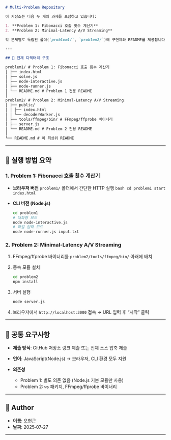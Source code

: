 ```markdown
# Multi‑Problem Repository

이 저장소는 다음 두 개의 과제를 포함하고 있습니다:

1. **Problem 1: Fibonacci 호출 횟수 계산기**
2. **Problem 2: Minimal‑Latency A/V Streaming**

각 문제별로 독립된 폴더(`problem1/`, `problem2/`)에 구현체와 README를 제공합니다. 이 최상위 README에서는 전체 구조와 실행 방법을 안내합니다.

---

## 📂 전체 디렉터리 구조

problem1/ # Problem 1: Fibonacci 호출 횟수 계산기
│ ├── index.html
│ ├── solve.js
│ ├── node-interactive.js
│ ├── node-runner.js
│ └── README.md # Problem 1 전용 README
│
problem2/ # Problem 2: Minimal‑Latency A/V Streaming
│ ├── public/
│ │ ├── index.html
│ │ └── decoderWorker.js
│ ├── tools/ffmpeg/bin/ # FFmpeg/ffprobe 바이너리
│ ├── server.js
│ └── README.md # Problem 2 전용 README
│
└── README.md # 이 최상위 README
```

---

## 🚀 실행 방법 요약

### 1. Problem 1: Fibonacci 호출 횟수 계산기

- **브라우저 버전**
  `problem1/` 폴더에서 간단한 HTTP 실행
  `bash
    cd problem1
    start index.html
    `

- **CLI 버전 (Node.js)**
  ```bash
  cd problem1
  # 대화형 모드
  node node-interactive.js
  # 파일 입력 모드
  node node-runner.js input.txt
  ```

### 2. Problem 2: Minimal‑Latency A/V Streaming

1. FFmpeg/ffprobe 바이너리를 `problem2/tools/ffmpeg/bin/` 아래에 배치
2. 종속 모듈 설치

   ```bash
   cd problem2
   npm install
   ```

3. 서버 실행

   ```bash
   node server.js
   ```

4. 브라우저에서 `http://localhost:3000` 접속 → URL 입력 후 “시작” 클릭

---

## 📝 공통 요구사항

- **제출 방식**: GitHub 저장소 링크 제출 또는 전체 소스 압축 제출
- **언어**: JavaScript(Node.js) → 브라우저, CLI 환경 모두 지원
- **의존성**

  - Problem 1: 별도 의존 없음 (Node.js 기본 모듈만 사용)
  - Problem 2: `ws` 패키지, FFmpeg/ffprobe 바이너리

---

## 👤 Author

- **이름**: 오현근
- **날짜**: 2025‑07‑27

---

```

```
